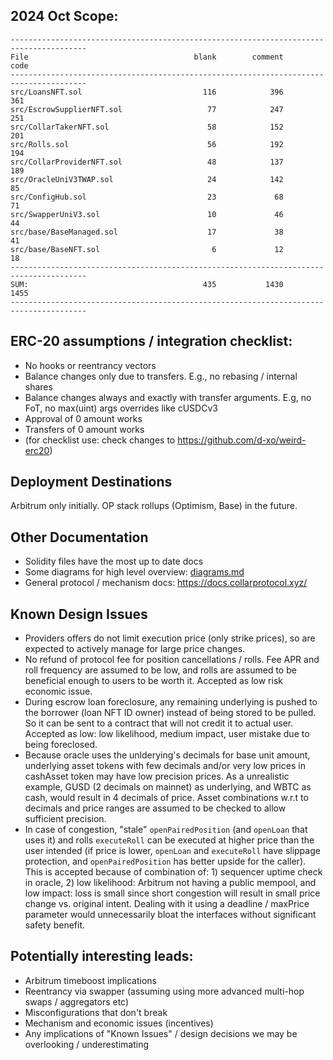 ## 2024 Oct Scope:

```
---------------------------------------------------------------------------------------
File                                     blank        comment           code
---------------------------------------------------------------------------------------
src/LoansNFT.sol                           116            396            361
src/EscrowSupplierNFT.sol                   77            247            251
src/CollarTakerNFT.sol                      58            152            201
src/Rolls.sol                               56            192            194
src/CollarProviderNFT.sol                   48            137            189
src/OracleUniV3TWAP.sol                     24            142             85
src/ConfigHub.sol                           23             68             71
src/SwapperUniV3.sol                        10             46             44
src/base/BaseManaged.sol                    17             38             41
src/base/BaseNFT.sol                         6             12             18
---------------------------------------------------------------------------------------
SUM:                                       435           1430           1455
---------------------------------------------------------------------------------------
```

## ERC-20 assumptions / integration checklist: 
- No hooks or reentrancy vectors
- Balance changes only due to transfers. E.g., no rebasing / internal shares
- Balance changes always and exactly with transfer arguments. E.g, no FoT, no max(uint) args overrides like cUSDCv3
- Approval of 0 amount works
- Transfers of 0 amount works
- (for checklist use: check changes to https://github.com/d-xo/weird-erc20)

## Deployment Destinations
Arbitrum only initially. OP stack rollups (Optimism, Base) in the future.

## Other Documentation
- Solidity files have the most up to date docs
- Some diagrams for high level overview: [diagrams.md](diagrams.md) 
- General protocol / mechanism docs: https://docs.collarprotocol.xyz/

## Known Design Issues
- Providers offers do not limit execution price (only strike prices), so are expected to actively manage for large price changes.
- No refund of protocol fee for position cancellations / rolls. Fee APR and roll frequency are assumed to be low, and rolls are assumed to be beneficial enough to users to be worth it. Accepted as low risk economic issue.
- During escrow loan foreclosure, any remaining underlying is pushed to the borrower (loan NFT ID owner) instead of being stored to be pulled. So it can be sent to a contract that will not credit it to actual user. Accepted as low: low likelihood, medium impact, user mistake due to being foreclosed.
- Because oracle uses the unlderying's decimals for base unit amount, underlying asset tokens with few decimals and/or very low prices in cashAsset token may have low precision prices. As a unrealistic example, GUSD (2 decimals on mainnet) as underlying, and WBTC as cash, would result in 4 decimals of price. Asset combinations w.r.t to decimals and price ranges are assumed to be checked to allow sufficient precision.
- In case of congestion, "stale" `openPairedPosition` (and `openLoan` that uses it) and rolls `executeRoll` can be executed at higher price than the user intended (if price is lower, `openLoan` and `executeRoll` have slippage protection, and `openPairedPosition` has better upside for the caller). This is accepted because of combination of: 1) sequencer uptime check in oracle, 2) low likelihood: Arbitrum not having a public mempool, and low impact: loss is small since short congestion will result in small price change vs. original intent. Dealing with it using a deadline / maxPrice parameter would unnecessarily bloat the interfaces without significant safety benefit. 

## Potentially interesting leads:
- Arbitrum timeboost implications
- Reentrancy via swapper (assuming using more advanced multi-hop swaps / aggregators etc)
- Misconfigurations that don't break
- Mechanism and economic issues (incentives)
- Any implications of "Known Issues" / design decisions we may be overlooking / underestimating  

